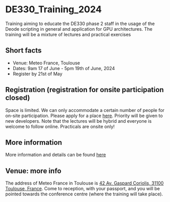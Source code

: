 # DE330_Training_2024

Training aiming to educate the DE330 phase 2 staff in the usage of the Deode scripting in general and application for GPU architectures. The training will be a mixture of lectures and practical exercises

## Short facts
* Venue: Meteo France, Toulouse
* Dates: 9am 17 of June - 5pm 19th of June, 2024
* Register by 21st of May 

## Registration **(registration for onsite participation closed)**
Space is limited. We can only accommodate a certain number of people for on-site participation. Please apply for a place [here](https://docs.google.com/spreadsheets/d/19LMnqfZ-yffDTwDsHqkN3eGenvvX1bUrEUe7gmJblZU/edit#gid=0). Priority will be given to new developers. Note that the lectures will be hybrid and everyone is welcome to follow online. Practicals are onsite only!

## More information
More information and details can be found [here](https://github.com/destination-earth-digital-twins/DE330_Training_2024/wiki)

## Venue: more info
The address of Meteo France in Toulouse is [42 Av. Gaspard Coriolis, 31100 Toulouse, France](https://maps.app.goo.gl/h5hASdq5yKmuCXQK8). Come to reception, with your passport, and you will be pointed towards the conference centre (where the training will take place). 
